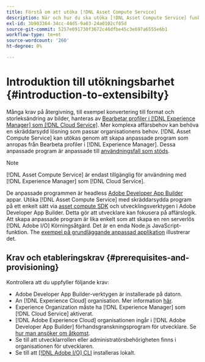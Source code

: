 ```yaml
---
title: Förstå om att utöka [!DNL Asset Compute Service]
description: När och hur du ska utöka [!DNL Asset Compute Service] funktioner för att hantera egna resurser.
exl-id: 3b903364-34cc-44d5-9a03-24a0102cf85d
source-git-commit: 5257e091730f3672c46dfbe45c3e697a6555e6b1
workflow-type: tm+mt
source-wordcount: '260'
ht-degree: 0%

---
```


# Introduktion till utökningsbarhet {#introduction-to-extensibilty}

Många krav på återgivning, till exempel konvertering till format och storleksändring av bilder, hanteras av [Bearbetar profiler i [!DNL Experience Manager] som [!DNL Cloud Service]](https://experienceleague.adobe.com/docs/experience-manager-cloud-service/assets/asset-microservices-overview.html). Mer komplexa affärsbehov kan behöva en skräddarsydd lösning som passar organisationens behov. [!DNL Asset Compute Service] kan utökas genom att skapa anpassade program som anropas från Bearbeta profiler i [!DNL Experience Manager]. Dessa anpassade program är anpassade till [användningsfall som stöds](https://experienceleague.adobe.com/docs/experience-manager-cloud-service/assets/manage/asset-microservices-configure-and-use.html).

>[!NOTE]
>
>[!DNL Asset Compute Service] är endast tillgänglig för användning med [!DNL Experience Manager] som [!DNL Cloud Service].

De anpassade programmen är headless [Adobe Developer App Builder](https://github.com/AdobeDocs/app-builder) appar. Utöka [!DNL Asset Compute Service] med skräddarsydda program på ett enkelt sätt via [asset compute SDK](https://github.com/adobe/asset-compute-sdk) och utvecklingsverktygen i Adobe Developer App Builder. Detta gör att utvecklare kan fokusera på affärslogik. Att skapa anpassade program är lika enkelt som att skapa en ren serverlös [!DNL Adobe I/O] Körningsåtgärd. Det är en enda Node.js JavaScript-funktion. The [exempel på grundläggande anpassad applikation](https://github.com/adobe/asset-compute-example-workers/blob/master/projects/worker-basic/worker-basic.js) illustrerar det.

## Krav och etableringskrav {#prerequisites-and-provisioning}

Kontrollera att du uppfyller följande krav:

* Adobe Developer App Builder-verktygen är installerade på datorn.
* An [!DNL Experience Cloud] organisation. Mer information [här](https://developer.adobe.com/app-builder/docs/getting_started/#acquire-access-and-credentials).
* Experience Organization måste ha [!DNL Experience Manager] som [!DNL Cloud Service] aktiverat.
* [!DNL Adobe Experience Cloud] organisationen ingår i [!DNL Adobe Developer App Builder] förhandsgranskningsprogram för utvecklare. Se [hur man ansöker om åtkomst](https://developer.adobe.com/app-builder/docs/overview/getting_access).
* Se till att utvecklarrollen eller administratörsbehörigheten finns i organisationen för utvecklaren.
* Se till att [[!DNL Adobe I/O] CLI](https://github.com/adobe/aio-cli) installeras lokalt.

<!-- TBD for later:

* What all accesses and licenses are required?
* What all permissions are required to create, debug, and deploy custom applications?
* How do developers get access and provision the required apps?
* What is repository management?
* Anything on security and data transfer?
* What about handling personal or sensitive information?
* Custom application SLA is dependent on SLAs of various services it depends on.
* Document how the devs can get to know the KPIs of their custom applications. The KPIs are dependent on the performance at Adobe's side, amongst other things.
-->
